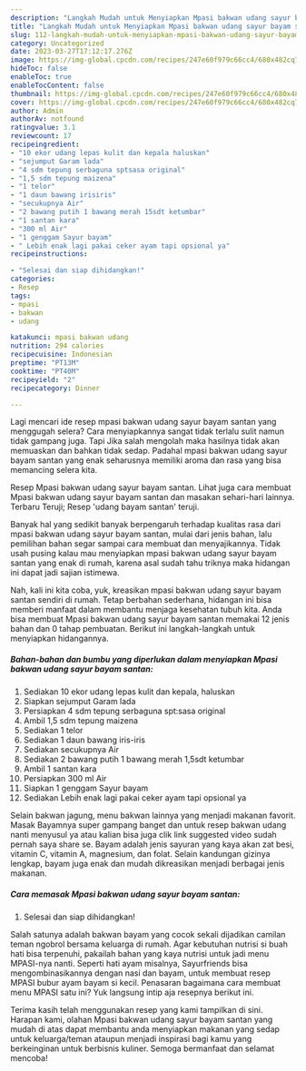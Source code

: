 ```yaml
---
description: "Langkah Mudah untuk Menyiapkan Mpasi bakwan udang sayur bayam santan yang Bikin Ngiler, Buat Buka Puasa}"
title: "Langkah Mudah untuk Menyiapkan Mpasi bakwan udang sayur bayam santan yang Bikin Ngiler, Buat Buka Puasa}"
slug: 112-langkah-mudah-untuk-menyiapkan-mpasi-bakwan-udang-sayur-bayam-santan-yang-bikin-ngiler-buat-buka-puasa
category: Uncategorized
date: 2023-03-27T17:12:17.276Z
image: https://img-global.cpcdn.com/recipes/247e60f979c66cc4/680x482cq70/mpasi-bakwan-udang-sayur-bayam-santan-foto-resep-utama.jpg
hideToc: false
enableToc: true
enableTocContent: false
thumbnail: https://img-global.cpcdn.com/recipes/247e60f979c66cc4/680x482cq70/mpasi-bakwan-udang-sayur-bayam-santan-foto-resep-utama.jpg
cover: https://img-global.cpcdn.com/recipes/247e60f979c66cc4/680x482cq70/mpasi-bakwan-udang-sayur-bayam-santan-foto-resep-utama.jpg
author: Admin
authorAv: notfound
ratingvalue: 3.1
reviewcount: 17
recipeingredient:
- "10 ekor udang lepas kulit dan kepala haluskan"
- "sejumput Garam lada"
- "4 sdm tepung serbaguna sptsasa original"
- "1,5 sdm tepung maizena"
- "1 telor"
- "1 daun bawang irisiris"
- "secukupnya Air"
- "2 bawang putih 1 bawang merah 15sdt ketumbar"
- "1 santan kara"
- "300 ml Air"
- "1 genggam Sayur bayam"
- " Lebih enak lagi pakai ceker ayam tapi opsional ya"
recipeinstructions:

- "Selesai dan siap dihidangkan!"
categories:
- Resep
tags:
- mpasi
- bakwan
- udang

katakunci: mpasi bakwan udang 
nutrition: 294 calories
recipecuisine: Indonesian
preptime: "PT13M"
cooktime: "PT40M"
recipeyield: "2"
recipecategory: Dinner

---
```



Lagi mencari ide resep mpasi bakwan udang sayur bayam santan yang menggugah selera? Cara menyiapkannya sangat tidak terlalu sulit namun tidak gampang juga. Tapi Jika salah mengolah maka hasilnya tidak akan memuaskan dan bahkan tidak sedap. Padahal mpasi bakwan udang sayur bayam santan yang enak seharusnya memiliki aroma dan rasa yang bisa memancing selera kita.


Resep Mpasi bakwan udang sayur bayam santan. Lihat juga cara membuat Mpasi bakwan udang sayur bayam santan dan masakan sehari-hari lainnya. Terbaru Teruji; Resep &#39;udang bayam santan&#39; teruji.

Banyak hal yang sedikit banyak berpengaruh terhadap kualitas rasa dari mpasi bakwan udang sayur bayam santan, mulai dari jenis bahan, lalu pemilihan bahan segar sampai cara membuat dan menyajikannya. Tidak usah pusing kalau mau menyiapkan mpasi bakwan udang sayur bayam santan yang enak di rumah, karena asal sudah tahu triknya maka hidangan ini dapat jadi sajian istimewa.


Nah, kali ini kita coba, yuk, kreasikan mpasi bakwan udang sayur bayam santan sendiri di rumah. Tetap berbahan sederhana, hidangan ini bisa memberi manfaat dalam membantu menjaga kesehatan tubuh kita. Anda bisa membuat Mpasi bakwan udang sayur bayam santan memakai 12 jenis bahan dan 0 tahap pembuatan. Berikut ini langkah-langkah untuk menyiapkan hidangannya.

<!--inarticleads1-->

##### Bahan-bahan dan bumbu yang diperlukan dalam menyiapkan Mpasi bakwan udang sayur bayam santan:

1. Sediakan 10 ekor udang lepas kulit dan kepala, haluskan
1. Siapkan sejumput Garam lada
1. Persiapkan 4 sdm tepung serbaguna spt:sasa original
1. Ambil 1,5 sdm tepung maizena
1. Sediakan 1 telor
1. Sediakan 1 daun bawang iris-iris
1. Sediakan secukupnya Air
1. Sediakan 2 bawang putih 1 bawang merah 1,5sdt ketumbar
1. Ambil 1 santan kara
1. Persiapkan 300 ml Air
1. Siapkan 1 genggam Sayur bayam
1. Sediakan  Lebih enak lagi pakai ceker ayam tapi opsional ya


Selain bakwan jagung, menu bakwan lainnya yang menjadi makanan favorit. Masak Bayamnya super gampang banget dan untuk resep bakwan udang nanti menyusul ya atau kalian bisa juga clik link suggested video sudah pernah saya share se. Bayam adalah jenis sayuran yang kaya akan zat besi, vitamin C, vitamin A, magnesium, dan folat. Selain kandungan gizinya lengkap, bayam juga enak dan mudah dikreasikan menjadi berbagai jenis makanan. 

<!--inarticleads2-->

##### Cara memasak Mpasi bakwan udang sayur bayam santan:


1. Selesai dan siap dihidangkan!

Salah satunya adalah bakwan bayam yang cocok sekali dijadikan camilan teman ngobrol bersama keluarga di rumah. Agar kebutuhan nutrisi si buah hati bisa terpenuhi, pakailah bahan yang kaya nutrisi untuk jadi menu MPASI-nya nanti. Seperti hati ayam misalnya, Sayurfriends bisa mengombinasikannya dengan nasi dan bayam, untuk membuat resep MPASI bubur ayam bayam si kecil. Penasaran bagaimana cara membuat menu MPASI satu ini? Yuk langsung intip aja resepnya berikut ini. 

Terima kasih telah menggunakan resep yang kami tampilkan di sini. Harapan kami, olahan Mpasi bakwan udang sayur bayam santan yang mudah di atas dapat membantu anda menyiapkan makanan yang sedap untuk keluarga/teman ataupun menjadi inspirasi bagi kamu yang berkeinginan untuk berbisnis kuliner. Semoga bermanfaat dan selamat mencoba!
